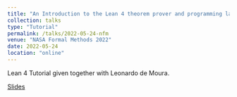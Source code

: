 ```yaml
---
title: "An Introduction to the Lean 4 theorem prover and programming language"
collection: talks
type: "Tutorial"
permalink: /talks/2022-05-24-nfm
venue: "NASA Formal Methods 2022"
date: 2022-05-24
location: "online"
---
```


Lean 4 Tutorial given together with Leonardo de Moura.

[Slides](https://lean-lang.org/talks/NFM2022.pdf)
